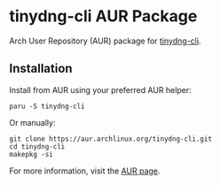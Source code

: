 # tinydng-cli AUR Package

Arch User Repository (AUR) package for [tinydng-cli](https://tinydng.com).

## Installation

Install from AUR using your preferred AUR helper:

```
paru -S tinydng-cli
```

Or manually:

```
git clone https://aur.archlinux.org/tinydng-cli.git
cd tinydng-cli
makepkg -si
```

For more information, visit the [AUR page](https://aur.archlinux.org/packages/tinydng-cli).